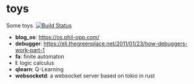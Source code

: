 # toys

Some toys. [![Build Status](https://travis-ci.com/ksqsf/toys.svg?branch=master)](https://travis-ci.com/ksqsf/toys)

* **blog_os**: https://os.phil-opp.com/
* **debugger**: https://eli.thegreenplace.net/2011/01/23/how-debuggers-work-part-1
* **fa**: finite automaton
* **l**: logic calculus
* **qlearn**: Q-Learning
* **websocketd**: a websocket server based on tokio in rust
